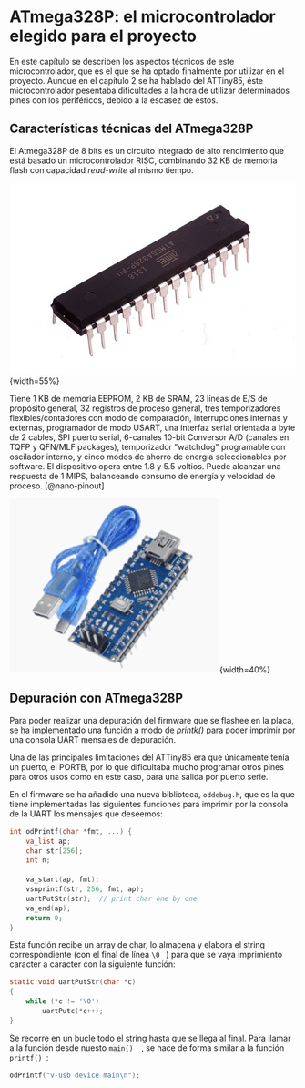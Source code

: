 <!-- Leave a blank line before the title -->

# ATmega328P: el microcontrolador elegido para el proyecto

En este capítulo se describen los aspectos técnicos de este microcontrolador, que es el que se ha optado finalmente por utilizar en el proyecto. Aunque en el capítulo 2 se ha hablado del ATTiny85, éste microcontrolador pesentaba dificultades a la hora de utilizar determinados pines con los periféricos, debido a la escasez de éstos.


## Características técnicas del ATmega328P

El Atmega328P de 8 bits es un circuito integrado de alto rendimiento que está basado un microcontrolador RISC, combinando 32 KB de memoria flash con capacidad *read-write* al mismo tiempo. 

![Chip ATmega](img/ATMEGA328P.jpg){width=55%}

Tiene 1 KB de memoria EEPROM, 2 KB de SRAM, 23 líneas de E/S de propósito general, 32 registros de proceso general, tres temporizadores flexibles/contadores con modo de comparación, interrupciones internas y externas, programador de modo USART, una interfaz serial orientada a byte de 2 cables, SPI puerto serial, 6-canales 10-bit Conversor A/D (canales en TQFP y QFN/MLF packages), temporizador "watchdog" programable con oscilador interno, y cinco modos de ahorro de energía seleccionables por software. El dispositivo opera entre 1.8 y 5.5 voltios. Puede alcanzar una respuesta de 1 MIPS, balanceando consumo de energía y velocidad de proceso. [@nano-pinout]

![Placa Arduino NANO con ATmega328p](img/atmega_board.png){width=40%}


## Depuración con ATmega328P

Para poder realizar una depuración del firmware que se flashee en la placa, se ha implementado una función a modo de *printk()* para poder imprimir por una consola UART mensajes de depuración. 

Una de las principales limitaciones del ATTiny85 era que únicamente tenía un puerto, el PORTB, por lo que dificultaba mucho programar otros pines para otros usos como en este caso, para una salida por puerto serie.

En el firmware se ha añadido una nueva biblioteca, ```oddebug.h```, que es la que tiene implementadas las siguientes funciones para imprimir por la consola de la UART los mensajes que deseemos:

```C
int odPrintf(char *fmt, ...) {
    va_list ap;
    char str[256];
    int n;

    va_start(ap, fmt);
    vsnprintf(str, 256, fmt, ap);
    uartPutStr(str);  // print char one by one
    va_end(ap);
    return 0;
}
```
Esta función recibe un array de char, lo almacena y elabora el string correspondiente (con el final de línea ```\0 ``` ) para que se vaya imprimiento caracter a caracter con la siguiente función: 

```C
static void uartPutStr(char *c)
{
	while (*c != '\0')
		uartPutc(*c++);
}
```
Se recorre en un bucle todo el string hasta que se llega al final. Para llamar a la función desde nuesto ```main()  ```, se hace de forma similar a la función ```printf() ```:

```C
odPrintf("v-usb device main\n");
```